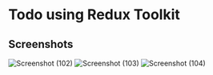 <h1>Todo using Redux Toolkit</h1>
<h2>Screenshots</h2>



![Screenshot (102)](https://github.com/user-attachments/assets/2ba87560-9f07-4691-a2cc-fdf3f172f7ba)
![Screenshot (103)](https://github.com/user-attachments/assets/a42288b5-1e37-4207-813d-2490727b22e8)
![Screenshot (104)](https://github.com/user-attachments/assets/2567811f-e455-4583-b393-e6f2a33bebdb)

